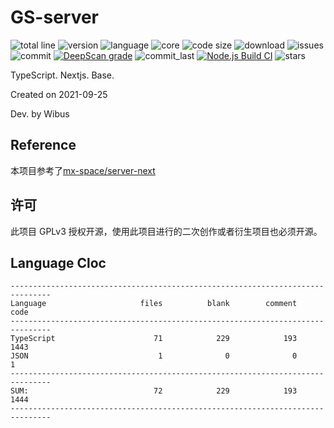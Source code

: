 # GS-server

![total line](https://tokei.rs/b1/github/wibus-wee/GS-server) ![version](https://img.shields.io/github/package-json/v/wibus-wee/GS-server) ![language](https://img.shields.io/github/languages/top/wibus-wee/GS-server) ![core](https://img.shields.io/github/package-json/dependency-version/wibus-wee/GS-server/@nestjs/core) ![code size](https://img.shields.io/github/languages/code-size/wibus-wee/GS-server) ![download](https://img.shields.io/github/downloads/wibus-wee/GS-server/total) ![issues](https://img.shields.io/github/issues/wibus-wee/GS-server) ![commit](https://img.shields.io/github/commit-activity/m/wibus-wee/GS-server) [![DeepScan grade](https://deepscan.io/api/teams/14175/projects/18839/branches/473312/badge/grade.svg)](https://deepscan.io/dashboard#view=project&tid=14175&pid=18839&bid=473312) ![commit_last](https://img.shields.io/github/last-commit/wibus-wee/GS-server) [![Node.js Build CI](https://github.com/wibus-wee/GS-server/actions/workflows/build.yml/badge.svg)](https://github.com/wibus-wee/GS-server/actions/workflows/build.yml) ![stars](https://img.shields.io/github/stars/wibus-wee/GS-server?style=social)

TypeScript. Nextjs. Base.

Created on 2021-09-25

Dev. by Wibus

## Reference

本项目参考了[mx-space/server-next](https://github.com/mx-space/server-next)

## 许可

此项目 GPLv3 授权开源，使用此项目进行的二次创作或者衍生项目也必须开源。

## Language Cloc

```
-------------------------------------------------------------------------------
Language                     files          blank        comment           code
-------------------------------------------------------------------------------
TypeScript                      71            229            193           1443
JSON                             1              0              0              1
-------------------------------------------------------------------------------
SUM:                            72            229            193           1444
-------------------------------------------------------------------------------
```